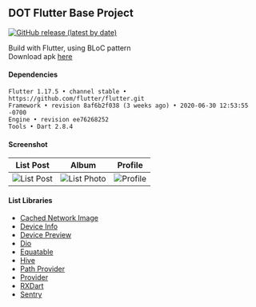## DOT Flutter Base Project

[![GitHub release (latest by date)](https://img.shields.io/github/v/release/pt-dot/DOT-Flutter-Base-Project?label=latest%20release&style=for-the-badge)](https://github.com/pt-dot/DOT-Flutter-Base-Project/releases/latest)

Build with Flutter, using BLoC pattern  
Download apk [here](https://www.dropbox.com/s/beyyydndt0cvp0q)

#### Dependencies ####
```
Flutter 1.17.5 • channel stable • https://github.com/flutter/flutter.git
Framework • revision 8af6b2f038 (3 weeks ago) • 2020-06-30 12:53:55 -0700
Engine • revision ee76268252
Tools • Dart 2.8.4
```
#### Screenshot ####
| List Post | Album | Profile |
| :-------: | :---: | :-----: |
| ![List Post](https://i.imgur.com/jC7UoeL.jpg) | ![List Photo](https://i.imgur.com/dtaBedk.jpg) | ![Profile](https://i.imgur.com/mxJlOoe.jpg) |


#### List Libraries

- [Cached Network Image](https://pub.dev/packages/cached_network_image)
- [Device Info](https://pub.dev/packages/device_info)
- [Device Preview](https://pub.dev/packages/device_preview)
- [Dio](https://pub.dev/packages/dio)
- [Equatable](https://pub.dev/packages/equatable)
- [Hive](https://pub.dev/packages/hive)
- [Path Provider](https://pub.dev/packages/path_provider)
- [Provider](https://pub.dev/packages/provider)
- [RXDart](https://pub.dev/packages/rxdart)
- [Sentry](https://pub.dev/packages/sentry)
